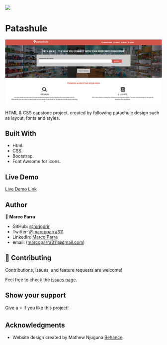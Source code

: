 ![](https://img.shields.io/badge/Microverse-blueviolet)

# Patashule

![Homepage](images/screenshot.png) 

HTML &amp; CSS capstone project, created by following patachule design such as layout, fonts and styles. 

## Built With

- Html.
- CSS.
- Bootstrap.
- Font Awsome for icons.

## Live Demo

[Live Demo Link](https://mrigorir.github.io/patashule/)

## Author

👤 **Marco Parra**

- GitHub: [@mrigorir](https://github.com/mrigorir)
- Twitter: [@marcoparra311](https://twitter.com/marcoparra311)
- LinkedIn: [Marco Parra](https://www.linkedin.com/in/marco-parra-leal-a93318101/)
- email: (marcoparra311@gmail.com)

## 🤝 Contributing

Contributions, issues, and feature requests are welcome!

Feel free to check the [issues page](https://github.com/mrigorir/patashule/issues).

## Show your support

Give a ⭐️ if you like this project!

## Acknowledgments

- Website design created by Mathew Njuguna [Behance](https://www.behance.net/gallery/25563385/PatashuleKE).

